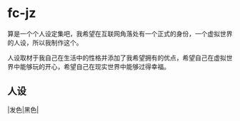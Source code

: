 # fc-jz
算是一个个人设定集吧，我希望在互联网角落处有一个正式的身份，一个虚拟世界的人设，所以我制作这个。

人设取材于我自己在生活中的性格并添加了我希望拥有的优点，希望自己在虚拟世界中能够玩的开心，希望自己在现实世界中能够过得幸福。

## 人设

|发色|黑色|
